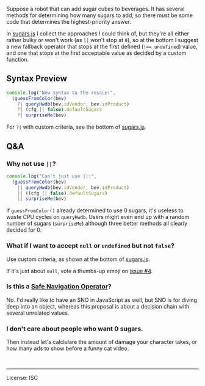 ﻿
<!-- SSI tags powered by npm://readme-ssi -->

Suppose a robot that can add sugar cubes to beverages.
It has several methods for determining how many sugars to add,
so there must be some code that determines the highest-priority answer.

In [sugars.js](sugars.js) I collect the approaches I could think of,
but they're all either rather bulky or won't work (as `||` won't stop
at `0`), so at the bottom I suggest a new fallback operator that stops
at the first defined (`!== undefined`) value, and one that stops at
the first acceptable value as decided by a custom function.


Syntax Preview
--------------

<!--#include file="sugars.js" start="//§new-syntax" stop="  )"
  code="javascript" -->
<!--#verbatim lncnt="7" -->
```javascript
console.log("New syntax to the rescue!",
  (guessFromColor(bev)
    ?| queryHwdb(bev.idVendor, bev.idProduct)
    ?| (cfg || false).defaultSugars
    ?| surpriseMe(bev)
```
<!--/include-->

For `?|` with custom criteria, see the bottom of [sugars.js](sugars.js).



Q&amp;A
-------

### Why not use `||`?

<!--#include file="sugars.js" start="//§why-not-or" stop="  )"
  code="javascript" -->
<!--#verbatim lncnt="7" -->
```javascript
console.log("Can't just use ||:",
  (guessFromColor(bev)
    || queryHwdb(bev.idVendor, bev.idProduct)
    || ((cfg || false).defaultSugars)
    || surpriseMe(bev)
```
<!--/include-->

If `guessFromColor()` already determined to use 0 sugars,
it's useless to waste CPU cycles on `queryHwdb`.
Users might even end up with a random number of sugars (`surpriseMe`)
although three better methods all clearly decided for 0.


### What if I want to accept `null` or `undefined` but not `false`?

Use custom criteria, as shown at the bottom of [sugars.js](sugars.js).

If it's just about `null`, vote a thumbs-up emoji on
[issue #4](https://github.com/mk-pmb/es-fallback-first-defined-value/issues/4).


### Is this a [Safe Navigation Operator][safe-nav-op]?

No. I'd really like to have an SNO in JavaScript as well,
but SNO is for diving deep into an object, whereas this proposal
is about a decision chain with several unrelated values.


### I don't care about people who want 0 sugars.

Then instead let's calclulare the amount of damage your character takes,
or how many ads to show before a funny cat video.





&nbsp;

  [safe-nav-op]: https://en.wikipedia.org/wiki/Safe_navigation_operator

-----

License: ISC
